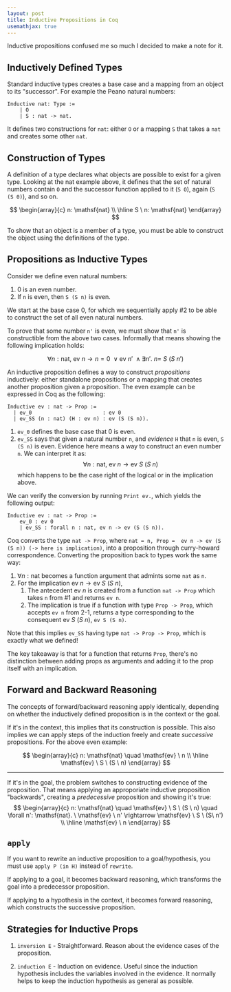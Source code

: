 ```yaml
---
layout: post
title: Inductive Propositions in Coq
usemathjax: true
---
```


Inductive propositions confused me so much I decided to make a note for it.

## Inductively Defined Types

Standard inductive types creates a base case and a mapping from an object to its "successor". For example the Peano natural numbers:

```
Inductive nat: Type :=
    | O
    | S : nat -> nat.
```
It defines two constructions for `nat`: either `O` or a mapping `S` that takes a `nat` and creates some other `nat`.

## Construction of Types

A definition of a type declares what objects are possible to exist for a given type. Looking at the nat example above, it defines that the set of natural numbers contain `O` and the successor function applied to it (`S O`), again (`S (S 0)`), and so on.

$$
\begin{array}{c}
  n: \mathsf{nat} \\
  \hline
  S \ n: \mathsf{nat}
\end{array}
$$

To show that an object is a member of a type, you must be able to construct the object using the definitions of the type.

## Propositions as Inductive Types

Consider we define even natural numbers:

1. 0 is an even number.
2. If `n` is even, then `S (S n)` is even.

We start at the base case 0, for which we sequentially apply #2 to 
be able to construct the set of all even natural numbers.

To prove that some number `n'` is even, we must show that `n'` is constructible from the above two cases. Informally that means showing the following implication holds:

$$
\forall n: \mathsf{nat}, \ \mathsf{ev} \ n \rightarrow n = 0 \ \vee \mathsf{ev} \ n' \ \wedge \exists n'. 
  \ n = \ S \ (S\  n')
$$

An inductive proposition defines a way to construct *propositions* inductively: either standalone propositions or a mapping that creates another proposition given a proposition. The even example can be expressed in Coq as the following:

```
Inductive ev : nat -> Prop :=
  | ev_0                       : ev 0
  | ev_SS (n : nat) (H : ev n) : ev (S (S n)).
```

1. `ev_0` defines the base case that 0 is even.
2. `ev_SS` says that given a natural number `n`, and *evidence* `H` that `n` is even, `S (S n)` is even. Evidence here means a way to construct an even number `n`. We can interpret it as:
    $$
    \forall n: \mathsf{nat}, \ \mathsf{ev} \ n \rightarrow \mathsf{ev} \ S \ (S \ n)
    $$
    which happens to be the case right of the logical or in the implication above.

We can verify the conversion by running `Print ev.`, which yields the following output:
```
Inductive ev : nat -> Prop := 
    ev_0 : ev 0 
    | ev_SS : forall n : nat, ev n -> ev (S (S n)).
```

Coq converts the type `nat -> Prop`, where `nat = n, Prop =  ev n -> ev (S (S n)) (-> here is implication)`, into a proposition through curry-howard correspondence. Converting the proposition back to types work the same way:

1. $\forall n: \mathsf{nat}$ becomes a function argument that admints some `nat` as `n`.
2. For the implication $\mathsf{ev} \ n \rightarrow \mathsf{ev} \ S \ (S \ n)$,
    1. The antecedent $\mathsf{ev} \ n$ is created from a function `nat -> Prop` which takes `n` from #1 and returns `ev n`.
    2. The implication is true if a function with type `Prop -> Prop`, which accepts `ev n` from 2-1, returns a type corresponding to the consequent $\mathsf{ev} \ S \ (S \ n)$, `ev S (S n)`.

Note that this implies `ev_SS` having type `nat -> Prop -> Prop`, which is exactly what we defined!

The key takeaway is that for a function that returns `Prop`, there's no distinction between adding props as arguments and adding it to the prop itself with an implication.

## Forward and Backward Reasoning

The concepts of forward/backward reasoning apply identically, depending on whether the inductively defined proposition is in the context or the goal.

If it's in the context, this implies that its construction is possible. This also implies we can apply steps of the induction freely and create *successive* propositions. For the above even example:

$$
\begin{array}{c}
  n: \mathsf{nat} \quad \mathsf{ev} \ n \\
  \hline
  \mathsf{ev} \ S \ (S \ n)
\end{array}
$$

----

If it's in the goal, the problem switches to constructing evidence of the proposition. That means applying an approporiate inductive proposition "backwards", creating a *predecessive* proposition and showing it's true:
$$
\begin{array}{c}
  n: \mathsf{nat} \quad \mathsf{ev} \ S \ (S \ n) \quad \forall n': \mathsf{nat}. \ \mathsf{ev} \ n' \rightarrow \mathsf{ev} \ S \ (S\  n') \\
  \hline
  \mathsf{ev} \ n
\end{array}
$$

## `apply`

If you want to rewrite an inductive proposition to a goal/hypothesis, you must use `apply P (in H)` instead of `rewrite`.

If applying to a goal, it becomes backward reasoning, which transforms the goal into a predecessor proposition.

If applying to a hypothesis in the context, it becomes forward reasoning, which constructs the successive proposition.

## Strategies for Inductive Props

1. `inversion E` - Straightforward. Reason about the evidence cases of the proposition.

2. `induction E` - Induction on evidence. Useful since the induction hypothesis includes the variables involved in the evidence. It normally helps to keep the induction hypothesis as general as possible.